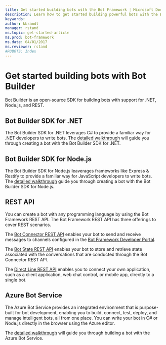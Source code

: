 ```yaml
---
title: Get started building bots with the Bot Framework | Microsoft Docs
description: Learn how to get started building powerful bots with the Bot Framework.
keywords:
author: kbrandl
manager: rstand
ms.topic: get-started-article
ms.prod: bot-framework
ms.date: 04/01/2017
ms.reviewer: rstand
#ROBOTS: Index
---
```

# Get started building bots with Bot Builder
Bot Builder is an open-source SDK for building bots with support for .NET, Node.js, and REST. 

## Bot Builder SDK for .NET
The Bot Builder SDK for .NET leverages C# to provide a familiar way for .NET developers to write bots. The [detailed walkthrough](~/dotnet/getstarted.md) will guide you through creating a bot with the Bot Builder SDK for .NET.

## Bot Builder SDK for Node.js
The Bot Builder SDK for Node.js leaverages frameworks like Express & Restify to provide a familiar way for JavaScript developers to write bots. The [detailed walkthrough](~/nodejs/getstarted.md) guide you through creating a bot with the Bot Builder SDK for Node.js. 

## REST API
You can create a bot with any programming language by using the Bot Framework REST API. The Bot Framework REST API has three offerings to cover REST scenarios.

The [Bot Connector REST API](https://docs.botframework.com/en-us/restapi/connector/#navtitle) enables your bot to send and receive messages to channels configured in the [Bot Framework Developer Portal](https://dev.botframework.com/). 

The [Bot State REST API](https://docs.botframework.com/en-us/restapi/state/#navtitle) enables your bot to store and retrieve state associated with the conversations that are conducted through the Bot Connector REST API.

The [Direct Line REST API](https://docs.botframework.com/en-us/restapi/directline3/#navtitle) enables you to connect your own application, such as a client application, web chat control, or mobile app, directly to a single bot.

## Azure Bot Service
The Azure Bot Service provides an integrated environment that is purpose-built for bot development, 
enabling you to build, connect, test, deploy, and manage intelligent bots, all from one place. 
You can write your bot in C# or Node.js directly in the browser using the Azure editor.

The [detailed walkthrough](~/azure-bot-service-getstarted.md) will guide you through building a bot with the Azure Bot Service.